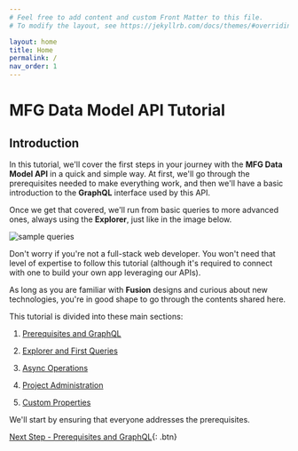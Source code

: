 ```yaml
---
# Feel free to add content and custom Front Matter to this file.
# To modify the layout, see https://jekyllrb.com/docs/themes/#overriding-theme-defaults

layout: home
title: Home
permalink: /
nav_order: 1
---
```


# MFG Data Model API Tutorial

## Introduction

In this tutorial, we'll cover the first steps in your journey with the **MFG Data Model API** in a quick and simple way. At first, we'll go through the prerequisites needed to make everything work, and then we'll have a basic introduction to the **GraphQL** interface used by this API.

Once we get that covered, we'll run from basic queries to more advanced ones, always using the **Explorer**, just like in the image below.

![sample queries](/aps-mfgdm-tutorial/assets/images/getproperties.png)

Don't worry if you're not a full-stack web developer. You won't need that level of expertise to follow this tutorial (although it's required to connect with one to build your own app leveraging our APIs).

As long as you are familiar with **Fusion** designs and curious about new technologies, you're in good shape to go through the contents shared here.

This tutorial is divided into these main sections:

1. [Prerequisites and GraphQL](./prerequisites/home/)

2. [Explorer and First Queries](./explorer/home/)

3. [Async Operations](./async/home/)

4. [Project Administration](./projects/home/)

5. [Custom Properties](./properties/home/)

We'll start by ensuring that everyone addresses the prerequisites.

[Next Step - Prerequisites and GraphQL](./prerequisites/home/){: .btn}
